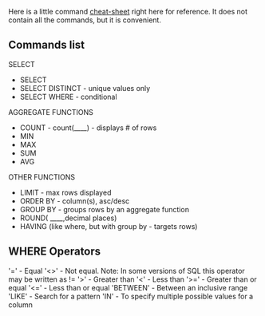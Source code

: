Here is a little command [cheat-sheet](http://www.zentut.com/wp-content/uploads/2012/10/sqlcheatsheet.jpg) right here for reference. It does not contain all the commands, but it is convenient.

## Commands list

SELECT
* SELECT
* SELECT DISTINCT - unique values only
* SELECT WHERE - conditional

AGGREGATE FUNCTIONS
* COUNT - count(____) - displays # of rows
* MIN
* MAX
* SUM
* AVG

OTHER FUNCTIONS
* LIMIT - max rows displayed
* ORDER BY - column(s), asc/desc
* GROUP BY - groups rows by an aggregate function
* ROUND( ____,decimal places)
* HAVING (like where, but with group by - targets rows)


## WHERE Operators
'='	- Equal
'<>' - Not equal. Note: In some versions of SQL this operator may be written as !=
'>' - Greater than
'<' - Less than
'>=' - Greater than or equal
'<=' - Less than or equal
'BETWEEN' - Between an inclusive range
'LIKE' - Search for a pattern
'IN' - To specify multiple possible values for a column
